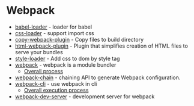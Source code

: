 # Webpack

- [babel-loader](https://www.npmjs.com/package/babel-loader) - loader for babel
- [css-loader](https://www.npmjs.com/package/css-loader) - support import css
- [copy-webpack-plugin](https://www.npmjs.com/package/copy-webpack-plugin) - Copy files to build directory
- [html-webpack-plugin](https://www.npmjs.com/package/html-webpack-plugin) - Plugin that simplifies creation of HTML files to serve your bundles
- [style-loader](https://www.npmjs.com/package/style-loader) - Add css to dom by style tag
- [webpack](https://www.npmjs.com/package/webpack) - webpack is a module bundler
    - [Overall process](https://github.com/DDFE/DDFE-blog/issues/36)
- [webpack-chain](https://github.com/neutrinojs/webpack-chain) - chaining API to generate Webpack configuration.
- [webpack-cli](https://www.npmjs.com/package/webpack-cli) - use webpack in cli
    - [Overall execution process](https://github.com/DDFE/DDFE-blog/issues/12)
- [webpack-dev-server](https://www.npmjs.com/package/webpack-dev-server) - development server for webpack


































































































